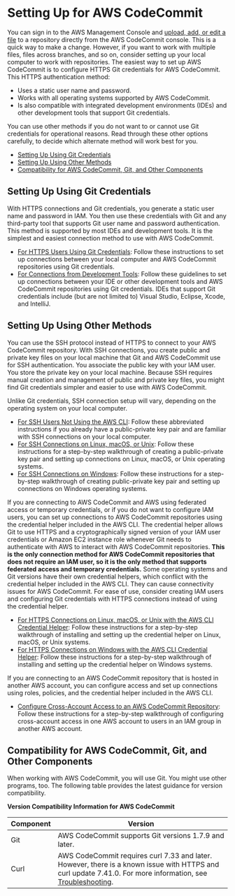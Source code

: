 # Setting Up for AWS CodeCommit<a name="setting-up"></a>

You can sign in to the AWS Management Console and [upload, add, or edit a file](files.md) to a repository directly from the AWS CodeCommit console\. This is a quick way to make a change\. However, if you want to work with multiple files, files across branches, and so on, consider setting up your local computer to work with repositories\. The easiest way to set up AWS CodeCommit is to configure HTTPS Git credentials for AWS CodeCommit\. This HTTPS authentication method: 
+ Uses a static user name and password\.
+ Works with all operating systems supported by AWS CodeCommit\.
+ Is also compatible with integrated development environments \(IDEs\) and other development tools that support Git credentials\.

You can use other methods if you do not want to or cannot use Git credentials for operational reasons\. Read through these other options carefully, to decide which alternate method will work best for you\.
+ [Setting Up Using Git Credentials](#setting-up-standard)
+ [Setting Up Using Other Methods](#setting-up-other)
+ [Compatibility for AWS CodeCommit, Git, and Other Components](#setting-up-compat)

## Setting Up Using Git Credentials<a name="setting-up-standard"></a>

With HTTPS connections and Git credentials, you generate a static user name and password in IAM\. You then use these credentials with Git and any third\-party tool that supports Git user name and password authentication\. This method is supported by most IDEs and development tools\. It is the simplest and easiest connection method to use with AWS CodeCommit\. 
+ [For HTTPS Users Using Git Credentials](setting-up-gc.md): Follow these instructions to set up connections between your local computer and AWS CodeCommit repositories using Git credentials\.
+ [For Connections from Development Tools](setting-up-ide.md): Follow these guidelines to set up connections between your IDE or other development tools and AWS CodeCommit repositories using Git credentials\. IDEs that support Git credentials include \(but are not limited to\) Visual Studio, Eclipse, Xcode, and IntelliJ\.

## Setting Up Using Other Methods<a name="setting-up-other"></a>

You can use the SSH protocol instead of HTTPS to connect to your AWS CodeCommit repository\. With SSH connections, you create public and private key files on your local machine that Git and AWS CodeCommit use for SSH authentication\. You associate the public key with your IAM user\. You store the private key on your local machine\. Because SSH requires manual creation and management of public and private key files, you might find Git credentials simpler and easier to use with AWS CodeCommit\.

Unlike Git credentials, SSH connection setup will vary, depending on the operating system on your local computer\. 
+ [For SSH Users Not Using the AWS CLI](setting-up-without-cli.md): Follow these abbreviated instructions if you already have a public\-private key pair and are familiar with SSH connections on your local computer\.
+ [For SSH Connections on Linux, macOS, or Unix](setting-up-ssh-unixes.md): Follow these instructions for a step\-by\-step walkthrough of creating a public\-private key pair and setting up connections on Linux, macOS, or Unix operating systems\.
+ [For SSH Connections on Windows](setting-up-ssh-windows.md): Follow these instructions for a step\-by\-step walkthrough of creating public\-private key pair and setting up connections on Windows operating systems\.

If you are connecting to AWS CodeCommit and AWS using federated access or temporary credentials, or if you do not want to configure IAM users, you can set up connections to AWS CodeCommit repositories using the credential helper included in the AWS CLI\. The credential helper allows Git to use HTTPS and a cryptographically signed version of your IAM user credentials or Amazon EC2 instance role whenever Git needs to authenticate with AWS to interact with AWS CodeCommit repositories\. **This is the only connection method for AWS CodeCommit repositories that does not require an IAM user, so it is the only method that supports federated access and temporary credentials\.** Some operating systems and Git versions have their own credential helpers, which conflict with the credential helper included in the AWS CLI\. They can cause connectivity issues for AWS CodeCommit\. For ease of use, consider creating IAM users and configuring Git credentials with HTTPS connections instead of using the credential helper\.
+ [For HTTPS Connections on Linux, macOS, or Unix with the AWS CLI Credential Helper](setting-up-https-unixes.md): Follow these instructions for a step\-by\-step walkthrough of installing and setting up the credential helper on Linux, macOS, or Unix systems\.
+ [For HTTPS Connections on Windows with the AWS CLI Credential Helper](setting-up-https-windows.md): Follow these instructions for a step\-by\-step walkthrough of installing and setting up the credential helper on Windows systems\.

If you are connecting to an AWS CodeCommit repository that is hosted in another AWS account, you can configure access and set up connections using roles, policies, and the credential helper included in the AWS CLI\.
+ [Configure Cross\-Account Access to an AWS CodeCommit Repository](cross-account.md): Follow these instructions for a step\-by\-step walkthrough of configuring cross\-account access in one AWS account to users in an IAM group in another AWS account\.

## Compatibility for AWS CodeCommit, Git, and Other Components<a name="setting-up-compat"></a>

When working with AWS CodeCommit, you will use Git\. You might use other programs, too\. The following table provides the latest guidance for version compatibility\.


**Version Compatibility Information for AWS CodeCommit**  

| Component | Version | 
| --- | --- | 
| Git | AWS CodeCommit supports Git versions 1\.7\.9 and later\.  | 
| Curl | AWS CodeCommit requires curl 7\.33 and later\. However, there is a known issue with HTTPS and curl update 7\.41\.0\. For more information, see [Troubleshooting](troubleshooting.md)\. | 